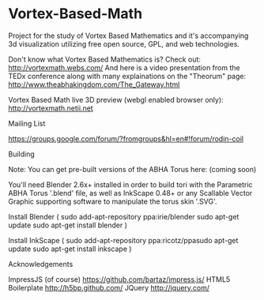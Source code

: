 Vortex-Based-Math
=================

Project for the study of Vortex Based Mathematics and it's accompanying 3d visualization utilizing free open source, GPL, and web technologies.

Don't know what Vortex Based Mathematics is? Check out: http://vortexmath.webs.com/ And here is a video presentation from the TEDx conference along with many explainations on the "Theorum" page: http://www.theabhakingdom.com/The_Gateway.html

Vortex Based Math live 3D preview (webgl enabled browser only): http://vortexmath.netii.net

Mailing List

https://groups.google.com/forum/?fromgroups&hl=en#!forum/rodin-coil


Building

Note: You can get pre-built versions of the ABHA Torus here: (coming soon)

You'll need Blender 2.6x+ installed in order to build tori with the Parametric ABHA Torus '.blend' file, as well as InkScape 0.48+ or any Scallable Vector Graphic supporting software to manipulate the torus skin '.SVG'.

Install Blender (
sudo add-apt-repository ppa:irie/blender
sudo apt-get update
sudo apt-get install blender
)

Install InkScape (
sudo add-apt-repository ppa:ricotz/ppasudo 
apt-get update
sudo apt-get install inkscape
)


Acknowledgements

ImpressJS (of course) https://github.com/bartaz/impress.js/
HTML5 Boilerplate http://h5bp.github.com/
JQuery http://jquery.com/
